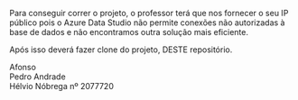 
Para conseguir correr o projeto, o professor terá que nos fornecer o seu IP público pois o Azure Data Studio não permite conexões não autorizadas à base de dados e não encontramos outra solução mais eficiente.

Após isso deverá fazer clone do projeto, DESTE repositório.

Afonso<br>
Pedro Andrade<br>
Hélvio Nóbrega nº 2077720
